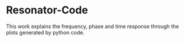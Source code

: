 # Resonator-Code
This work explains the frequency, phase and time response through the plots generated by python code. 
